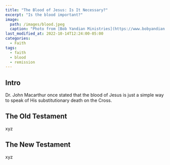 ```yaml
---
title: "The Blood of Jesus: Is It Necessary?"
excerpt: "Is the blood important?"
image: 
  path: /images/blood.jpeg
  caption: "Photo from [Bob Yandian Ministries](https://www.bobyandian.com/bible-topics/the-blood-and-the-name)"
last_modified_at: 2022-10-14T12:24:00-05:00
categories:
  - Faith
tags: 
  - faith
  - blood
  - remission
---
```


## Intro
Dr. John Macarthur once stated that the blood of Jesus is just a simple way to speak of His substitutionary death on the Cross.

## The Old Testament
xyz

## The New Testament
xyz

